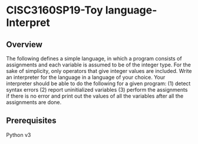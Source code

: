 # CISC3160SP19-Toy language-Interpret
## Overview
The following defines a simple language, in which a program consists of assignments and each variable is assumed to be of the integer type. For the sake of simplicity, only operators that give integer values are included. Write an interpreter for the language in a language of your choice. Your interpreter should be able to do the following for a given program:
 (1) detect syntax errors
 (2) report uninitialized variables
 (3) perform the assignments if there is no error and print out the values of all the variables after all the assignments are done.
 ## Prerequisites
 Python v3 

